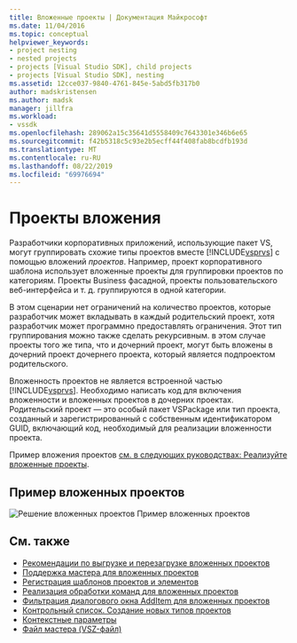 ```yaml
---
title: Вложенные проекты | Документация Майкрософт
ms.date: 11/04/2016
ms.topic: conceptual
helpviewer_keywords:
- project nesting
- nested projects
- projects [Visual Studio SDK], child projects
- projects [Visual Studio SDK], nesting
ms.assetid: 12cce037-9840-4761-845e-5abd5fb317b0
author: madskristensen
ms.author: madsk
manager: jillfra
ms.workload:
- vssdk
ms.openlocfilehash: 289062a15c35641d5558409c7643301e346b6e65
ms.sourcegitcommit: f42b5318c5c93e2b5ecff44f408fab8bcdfb193d
ms.translationtype: MT
ms.contentlocale: ru-RU
ms.lasthandoff: 08/22/2019
ms.locfileid: "69976694"
---
```

# <a name="nesting-projects"></a>Проекты вложения
Разработчики корпоративных приложений, использующие пакет VS, могут группировать схожие типы проектов вместе [!INCLUDE[vsprvs](../../code-quality/includes/vsprvs_md.md)] с помощью вложений *проектов*. Например, проект корпоративного шаблона использует вложенные проекты для группировки проектов по категориям. Проекты Business фасадной, проекты пользовательского веб-интерфейса и т. д. группируются в одной категории.

 В этом сценарии нет ограничений на количество проектов, которые разработчик может вкладывать в каждый родительский проект, хотя разработчик может программно предоставлять ограничения. Этот тип группирования можно также сделать рекурсивным. в этом случае проекты того же типа, что и дочерний проект, могут быть вложены в дочерний проект дочернего проекта, который является подпроектом родительского.

 Вложенность проектов не является встроенной частью [!INCLUDE[vsprvs](../../code-quality/includes/vsprvs_md.md)]. Необходимо написать код для включения вложенности и вложенных проектов в дочерних проектах. Родительский проект — это особый пакет VSPackage или тип проекта, созданный и зарегистрированный с собственным идентификатором GUID, включающий код, необходимый для реализации вложенности проекта.

 Пример вложения проектов [см. в следующих руководствах: Реализуйте вложенные проекты](../../extensibility/internals/how-to-implement-nested-projects.md).

## <a name="nested-projects-example"></a>Пример вложенных проектов
 ![Решение вложенных проектов](../../extensibility/internals/media/vsnestedprojects.gif "вснестедпрожектс") Пример вложенных проектов

## <a name="see-also"></a>См. также
- [Рекомендации по выгрузке и перезагрузке вложенных проектов](../../extensibility/internals/considerations-for-unloading-and-reloading-nested-projects.md)
- [Поддержка мастера для вложенных проектов](../../extensibility/internals/wizard-support-for-nested-projects.md)
- [Регистрация шаблонов проектов и элементов](../../extensibility/internals/registering-project-and-item-templates.md)
- [Реализация обработки команд для вложенных проектов](../../extensibility/internals/implementing-command-handling-for-nested-projects.md)
- [Фильтрация диалогового окна AddItem для вложенных проектов](../../extensibility/internals/filtering-the-additem-dialog-box-for-nested-projects.md)
- [Контрольный список. Создание новых типов проектов](../../extensibility/internals/checklist-creating-new-project-types.md)
- [Контекстные параметры](../../extensibility/internals/context-parameters.md)
- [Файл мастера (VSZ-файл)](../../extensibility/internals/wizard-dot-vsz-file.md)
